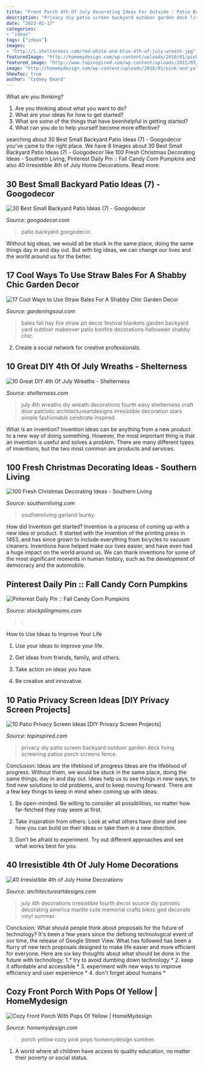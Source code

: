 ```yaml
---
title: "Front Porch 4th Of July Decorating Ideas For Outside : Patio Backyard Googodecor"
description: "Privacy diy patio screen backyard outdoor garden deck living screening patios porch screens fence"
date: "2023-01-17"
categories:
- "ideas"
tags: ["ideas"]
images:
- "http://i.shelterness.com/red-white-and-blue-4th-of-july-wreath.jpg"
featuredImage: "http://homemydesign.com/wp-content/uploads/2016/01/pink-and-yellow-porch-ideas.jpg"
featured_image: "http://www.topinspired.com/wp-content/uploads/2015/05/Living-Wall.jpeg"
image: "http://homemydesign.com/wp-content/uploads/2016/01/pink-and-yellow-porch-ideas.jpg"
ShowToc: true
author: "Cydney Emard"
---
```



What are you thinking?
1. Are you thinking about what you want to do?
2. What are your ideas for how to get started? 
3. What are some of the things that have beenhelpful in getting started?
4. What can you do to help yourself become more effective?

	

		
searching about 30 Best Small Backyard Patio Ideas (7) - Googodecor you've came to the right place. We have 8 Images about 30 Best Small Backyard Patio Ideas (7) - Googodecor like 100 Fresh Christmas Decorating Ideas - Southern Living, Pinterest Daily Pin :: Fall Candy Corn Pumpkins and also 40 Irresistible 4th of July Home Decorations. Read more:
		
    
## 30 Best Small Backyard Patio Ideas (7) - Googodecor

<img loading=lazy src="https://i0.wp.com/googodecor.com/wp-content/uploads/2019/07/30-Best-Small-Backyard-Patio-Ideas-7.jpg?fit=1200%2C1799&amp;ssl=1" onerror="this.onerror=null;this.src='https://tse1.mm.bing.net/th?id=OIP.YDdgDc4bHGYdvD3l2Vds5wHaLG&amp;pid=15.1';" alt="30 Best Small Backyard Patio Ideas (7) - Googodecor">

_Source: googodecor.com_

>patio backyard googodecor. 

	

Without big ideas, we would all be stuck in the same place, doing the same things day in and day out. But with big ideas, we can change our lives and the world around us for the better.

    
## 17 Cool Ways To Use Straw Bales For A Shabby Chic Garden Decor

<img loading=lazy src="https://gardeningsoul.com/wp-content/uploads/2017/09/5-33.jpg" onerror="this.onerror=null;this.src='https://tse2.mm.bing.net/th?id=OIP.hvLeuzaMUXYQ9kbUPHEZgAHaLH&amp;pid=15.1';" alt="17 Cool Ways to Use Straw Bales For A Shabby Chic Garden Decor">

_Source: gardeningsoul.com_

>bales fall hay fire straw pit decor festival blankets garden backyard yard outdoor makeover patio bonfire decorations halloween shabby chic. 

	

2. Create a social network for creative professionals. 

    
## 10 Great DIY 4th Of July Wreaths - Shelterness

<img loading=lazy src="http://i.shelterness.com/red-white-and-blue-4th-of-july-wreath.jpg" onerror="this.onerror=null;this.src='https://tse2.mm.bing.net/th?id=OIP.4jUID-XNEDWufayQSmZogwHaJ3&amp;pid=15.1';" alt="10 Great DIY 4th Of July Wreaths - Shelterness">

_Source: shelterness.com_

>july 4th wreaths diy wreath decorations fourth easy shelterness craft door patriotic architectureartdesigns irresistible decoration stars simple fashionable celebrate inspired. 

	

What is an invention?
Invention ideas can be anything from a new product to a new way of doing something. However, the most important thing is that an invention is useful and solves a problem. There are many different types of inventions, but the two most common are products and services.

    
## 100 Fresh Christmas Decorating Ideas - Southern Living

<img loading=lazy src="https://img1.southernliving.timeinc.net/sites/default/files/styles/responsive_etr_gallery_desktop_portrait/public/image/2016/01/main/hm_d6ee0286fc50eac3_spcms.jpg?itok=KDzaQ3of" onerror="this.onerror=null;this.src='https://tse4.mm.bing.net/th?id=OIP.WZVZ1LJn5ly58dNPZ4aiCgHaLH&amp;pid=15.1';" alt="100 Fresh Christmas Decorating Ideas - Southern Living">

_Source: southernliving.com_

>southernliving garland laurey. 

	

How did Invention get started?
Invention is a process of coming up with a new idea or product. It started with the invention of the printing press in 1453, and has since grown to include everything from bicycles to vacuum cleaners. Inventions have helped make our lives easier, and have even had a huge impact on the world around us. We can thank inventions for some of the most significant moments in human history, such as the development of democracy and the automobile.

    
## Pinterest Daily Pin :: Fall Candy Corn Pumpkins

<img loading=lazy src="https://www.stockpilingmoms.com/wp-content/uploads/2012/09/Fall-Candy-Corn-Pumpkins.jpg" onerror="this.onerror=null;this.src='https://tse4.mm.bing.net/th?id=OIP.Px3BpGbYbktbXvcPnRV2jQHaHa&amp;pid=15.1';" alt="Pinterest Daily Pin :: Fall Candy Corn Pumpkins">

_Source: stockpilingmoms.com_

>. 

	

How to Use Ideas to Improve Your Life
1. Use your ideas to improve your life.
2. Get ideas from friends, family, and others.

3. Take action on ideas you have.

4. Be creative and innovative.

    
## 10 Patio Privacy Screen Ideas [DIY Privacy Screen Projects]

<img loading=lazy src="http://www.topinspired.com/wp-content/uploads/2015/05/Living-Wall.jpeg" onerror="this.onerror=null;this.src='https://tse4.mm.bing.net/th?id=OIP.qEzVnEfTh_HIxQQml8i6QgHaJ3&amp;pid=15.1';" alt="10 Patio Privacy Screen Ideas [DIY Privacy Screen Projects]">

_Source: topinspired.com_

>privacy diy patio screen backyard outdoor garden deck living screening patios porch screens fence. 

	

Conclusion: Ideas are the lifeblood of progress
Ideas are the lifeblood of progress. Without them, we would be stuck in the same place, doing the same things, day in and day out. Ideas help us to see things in new ways, to find new solutions to old problems, and to keep moving forward.
There are a few key things to keep in mind when coming up with ideas:

1. Be open-minded. Be willing to consider all possibilities, no matter how far-fetched they may seem at first.

2. Take inspiration from others. Look at what others have done and see how you can build on their ideas or take them in a new direction.

3. Don’t be afraid to experiment. Try out different approaches and see what works best for you.

    
## 40 Irresistible 4th Of July Home Decorations

<img loading=lazy src="http://www.architectureartdesigns.com/wp-content/uploads/2013/06/lilluna._com_fourth-of-july-decor-ideas_-630x944.jpg" onerror="this.onerror=null;this.src='https://tse1.mm.bing.net/th?id=OIP.vFOQiKc8Tf7bvKZ-gEKOwgHaLG&amp;pid=15.1';" alt="40 Irresistible 4th of July Home Decorations">

_Source: architectureartdesigns.com_

>july 4th decorations irresistible fourth decor source diy patriotic decorating america mantle cute memorial crafts bless god decorate vinyl summer. 

	

Conclusion: What should people think about proposals for the future of technology?
It's been a few years since the defining technological event of our time, the release of Google Street View. What has followed has been a flurry of new tech proposals designed to make life easier and more efficient for everyone. Here are six key thoughts about what should be done in the future with technology: 
1.* try to avoid dumbing down technology *
2. keep it affordable and accessible *
3. experiment with new ways to improve efficiency and user experience *
4. don't forget about humans *

    
## Cozy Front Porch With Pops Of Yellow | HomeMydesign

<img loading=lazy src="http://homemydesign.com/wp-content/uploads/2016/01/pink-and-yellow-porch-ideas.jpg" onerror="this.onerror=null;this.src='https://tse1.mm.bing.net/th?id=OIP.xrhvl2AxK29DaYhdsc4gQQHaJ4&amp;pid=15.1';" alt="Cozy Front Porch With Pops Of Yellow | HomeMydesign">

_Source: homemydesign.com_

>porch yellow cozy pink pops homemydesign summer. 

	

1. A world where all children have access to quality education, no matter their poverty or social status. 

